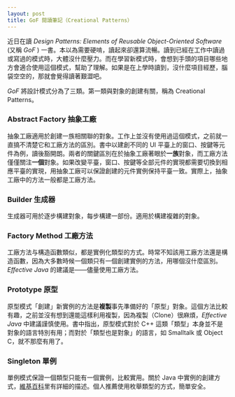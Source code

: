 ```yaml
---
layout: post
title: GoF 閱讀筆記（Creational Patterns）
---
```


近日在讀 _Design Patterns: Elements of Reusable Object-Oriented Software_ (又稱 _GoF_ ) 一書。本以為需要硬啃，讀起來卻還算流暢。讀到已經在工作中讀過或寫過的模式時，大體沒什麼壓力。而在學習新模式時，會想到手頭的項目哪些地方會適合使用這個模式，幫助了理解。如果是在上學時讀到，沒什麼項目經歷，腦袋空空的，那就會覺得讀著艱澀吧。

_GoF_ 將設計模式分為了三類。第一類與對象的創建有關，稱為 Creational Patterns。

### Abstract Factory 抽象工廠

抽象工廠適用於創建一族相關聯的對象。工作上並沒有使用過這個模式，之前就一直搞不清楚它和工廠方法的區別。書中以建創不同的 UI 平臺上的窗口、按鍵等元件為例，讀後豁開朗。兩者的關鍵區別在於抽象工廠著眼於**一族**對象，而工廠方法僅僅關注**一個**對象。如果改變平臺，窗口、按鍵等全部元件的實現都需要切換到相應平臺的實現，用抽象工廠可以保證創建的元件實例保持平臺一致。實際上，抽象工廠中的方法一般都是工廠方法。

### Builder 生成器

生成器可用於逐步構建對象，每步構建一部份。適用於構建複雜的對象。

### Factory Method 工廠方法

工廠方法与構造函數類似，都是實例化類型的方式。時常不知該用工廠方法還是構造函數，因為大多數時候一個類只有一個創建實例的方法，用哪個沒什麼區別。_Effective Java_ 的建議是——儘量使用工廠方法。

### Prototype 原型

原型模式「創建」新實例的方法是**複製**事先準備好的「原型」對象。這個方法比較有趣，之前並沒有想到還能這樣利用複製，因為複製（Clone）很麻煩，_Effective Java_ 中建議謹慎使用。書中指出，原型模式對於 C++ 這類「類型」本身並不是對象的語言特別有用；而對於「類型也是對象」的語言，如 Smalltalk 或 Object C，就不那麼有用了。

### Singleton 單例

單例模式保證一個類型只能有一個實例，比較實用。關於 Java 中實例的創建方式，[維基百科](https://en.wikipedia.org/wiki/Singleton_pattern#Example)里有詳細的描述。個人推薦使用枚舉類型的方式，簡單安全。

